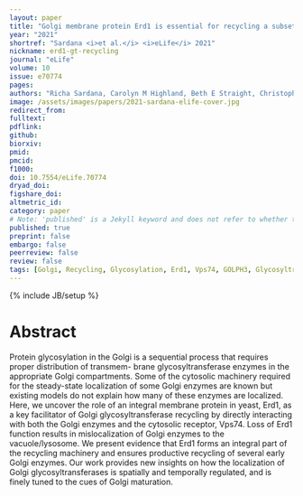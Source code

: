 ```yaml
---
layout: paper
title: "Golgi membrane protein Erd1 is essential for recycling a subset of Golgi glycosyltransferases"
year: "2021"
shortref: "Sardana <i>et al.</i> <i>eLife</i> 2021"
nickname: erd1-gt-recycling
journal: "eLife"
volume: 10
issue: e70774
pages: 
authors: "Richa Sardana, Carolyn M Highland, Beth E Straight, Christopher F Chavez, J Christopher Fromme, Scott D Emr"
image: /assets/images/papers/2021-sardana-elife-cover.jpg
redirect_from: 
fulltext: 
pdflink: 
github: 
biorxiv:
pmid: 
pmcid: 
f1000: 
doi: 10.7554/eLife.70774
dryad_doi:
figshare_doi: 
altmetric_id: 
category: paper
# Note: 'published' is a Jekyll keyword and does not refer to whether the paper is published, but rather to whether this Markdown should be part of the rendered site.
published: true
preprint: false
embargo: false	
peerreview: false
review: false
tags: [Golgi, Recycling, Glycosylation, Erd1, Vps74, GOLPH3, Glycosyltransferase, COPI, COG complex]
---
```

{% include JB/setup %}

# Abstract 

Protein glycosylation in the Golgi is a sequential process that requires proper distribution of transmem- brane glycosyltransferase enzymes in the appropriate Golgi compartments. Some of the cytosolic machinery required for the steady-state localization of some Golgi enzymes are known but existing models do not explain how many of these enzymes are localized. Here, we uncover the role of an integral membrane protein in yeast, Erd1, as a key facilitator of Golgi glycosyltransferase recycling by directly interacting with both the Golgi enzymes and the cytosolic receptor, Vps74. Loss of Erd1 function results in mislocalization of Golgi enzymes to the vacuole/lysosome. We present evidence that Erd1 forms an integral part of the recycling machinery and ensures productive recycling of several early Golgi enzymes. Our work provides new insights on how the localization of Golgi glycosyltransferases is spatially and temporally regulated, and is finely tuned to the cues of Golgi maturation.
